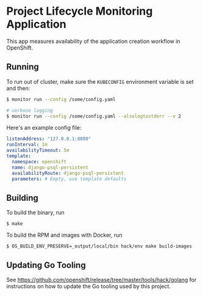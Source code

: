 # Project Lifecycle Monitoring Application

This app measures availability of the application creation workflow in OpenShift.

## Running

To run out of cluster, make sure the `KUBECONFIG` environment variable is set and then:

```bash
$ monitor run --config /some/config.yaml

# verbose logging
$ monitor run --config /some/config.yaml --alsologtostderr --v 2
```

Here's an example config file:

```yaml
listenAddress: "127.0.0.1:8080"
runInterval: 1m
availabilityTimeout: 5m
template:
  namespace: openshift
  name: django-psql-persistent
  availabilityRoute: django-psql-persistent
  parameters: # Empty, use template defaults
```

## Building

To build the binary, run

```
$ make
```

To build the RPM and images with Docker, run

```
$ OS_BUILD_ENV_PRESERVE=_output/local/bin hack/env make build-images
```

Updating Go Tooling
-------------------

See https://github.com/openshift/release/tree/master/tools/hack/golang for
instructions on how to update the Go tooling used by this project.
